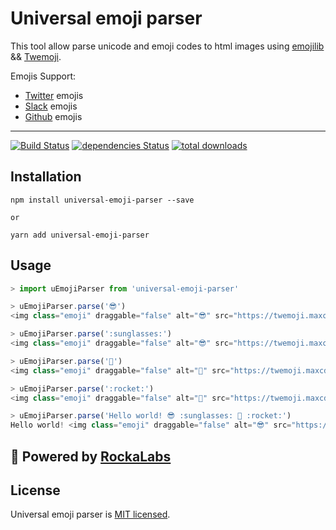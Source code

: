 # Universal emoji parser

This tool allow parse unicode and emoji codes to html images using [emojilib](https://github.com/muan/emojilib) && [Twemoji](https://github.com/twitter/twemoji).

Emojis Support:
- [Twitter](https://twitter.com/) emojis
- [Slack](https://slack.com/) emojis
- [Github](https://github.com/) emojis

---

[![Build Status](https://travis-ci.org/RockaLabs/universal-emoji-parser.svg?branch=master)](https://travis-ci.org/RockaLabs/universal-emoji-parser)
[![dependencies Status](https://david-dm.org/RockaLabs/universal-emoji-parser/status.svg)](https://david-dm.org/RockaLabs/universal-emoji-parser)
[![total downloads](https://img.shields.io/npm/dt/universal-emoji-parser.svg)](https://www.npmjs.com/package/universal-emoji-parser)



## Installation

```
npm install universal-emoji-parser --save

or

yarn add universal-emoji-parser
```

## Usage

```javascript
> import uEmojiParser from 'universal-emoji-parser'

> uEmojiParser.parse('😎')
<img class="emoji" draggable="false" alt="😎" src="https://twemoji.maxcdn.com/2/72x72/1f60e.png"/>

> uEmojiParser.parse(':sunglasses:')
<img class="emoji" draggable="false" alt="😎" src="https://twemoji.maxcdn.com/2/72x72/1f60e.png"/>

> uEmojiParser.parse('🚀')
<img class="emoji" draggable="false" alt="🚀" src="https://twemoji.maxcdn.com/2/72x72/1f680.png"/>

> uEmojiParser.parse(':rocket:')
<img class="emoji" draggable="false" alt="🚀" src="https://twemoji.maxcdn.com/2/72x72/1f680.png"/>

> uEmojiParser.parse('Hello world! 😎 :sunglasses: 🚀 :rocket:')
Hello world! <img class="emoji" draggable="false" alt="😎" src="https://twemoji.maxcdn.com/2/72x72/1f60e.png"/> <img class="emoji" draggable="false" alt="😎" src="https://twemoji.maxcdn.com/2/72x72/1f60e.png"/> <img class="emoji" draggable="false" alt="🚀" src="https://twemoji.maxcdn.com/2/72x72/1f680.png"/> <img class="emoji" draggable="false" alt="🚀" src="https://twemoji.maxcdn.com/2/72x72/1f680.png"/>
```

## :electric_plug: Powered by [RockaLabs](https://rocka.co/)

## License

Universal emoji parser is [MIT licensed](./LICENSE).
